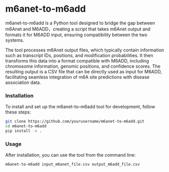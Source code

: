 # m6anet-to-m6add

m6anet-to-m6add is a Python tool designed to bridge the gap between m6Anet and M6ADD，creating a script that takes m6Anet output and formats it for M6ADD input, ensuring compatibility between the two systems.

The tool processes m6Anet output files, which typically contain information such as transcript IDs, positions, and modification probabilities. It then transforms this data into a format compatible with M6ADD, including chromosome information, genomic positions, and confidence scores. The resulting output is a CSV file that can be directly used as input for M6ADD, facilitating seamless integration of m6A site predictions with disease association data.

### Installation

To install and set up the m6anet-to-m6add tool for development, follow these steps:

```bash
git clone https://github.com/yourusername/m6anet-to-m6add.git
cd m6anet-to-m6add
pip install -e .
```

### Usage

After installation, you can use the tool from the command line:

```bash
m6anet-to-m6add input_m6anet_file.csv output_m6add_file.csv
```
